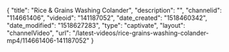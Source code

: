 {
    "title": "Rice & Grains Washing Colander",
    "description": "",
    "channelid": "114661406",
    "videoid": "141187052",
    "date_created": "1518460342",
    "date_modified": "1518627283",
    "type": "captivate",
    "layout": "channelVideo",
    "url": "\/latest-videos\/rice-grains-washing-colander-mp4\/114661406-141187052"
}